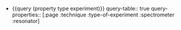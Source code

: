 - {{query (property type experiment)}}
  query-table:: true
  query-properties:: [:page :technique :type-of-experiment :spectrometer :resonator]
